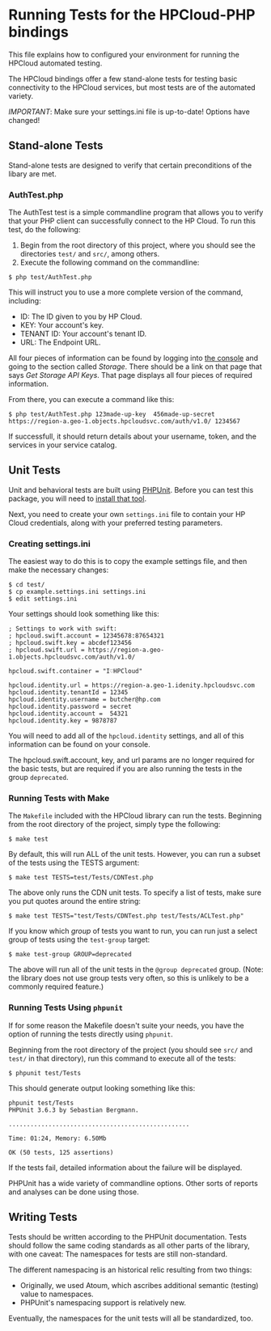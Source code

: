 # Running Tests for the HPCloud-PHP bindings

This file explains how to configured your environment for running the
HPCloud automated testing.

The HPCloud bindings offer a few stand-alone tests for testing basic
connectivity to the HPCloud services, but most tests are of the
automated variety.

*IMPORTANT*: Make sure your settings.ini file is up-to-date! Options
have changed!

## Stand-alone Tests

Stand-alone tests are designed to verify that certain preconditions of
the libary are met.

### AuthTest.php

The AuthTest test is a simple commandline program that allows you to
verify that your PHP client can successfully connect to the HP Cloud. To
run this test, do the following:

1. Begin from the root directory of this project, where you should see
   the directories `test/` and `src/`, among others.
2. Execute the following command on the commandline:

```
$ php test/AuthTest.php
```

This will instruct you to use a more complete version of the command,
including:

* ID: The ID given to you by HP Cloud.
* KEY: Your account's key.
* TENANT ID: Your account's tenant ID.
* URL: The Endpoint URL.

All four pieces of information can be found by logging into [the
console](https://console.hpcloud.com) and going to the section called
*Storage*. There should be a link on that page that says *Get
Storage API Keys*. That page displays all four pieces of required
information.

From there, you can execute a command like this:

```
$ php test/AuthTest.php 123made-up-key  456made-up-secret https://region-a.geo-1.objects.hpcloudsvc.com/auth/v1.0/ 1234567

```

If successfull, it should return details about your username, token, and
the services in your service catalog.

## Unit Tests

Unit and behavioral tests are built using [PHPUnit](http://www.phpunit.de/). Before you can
test this package, you will need to [install that tool](http://www.phpunit.de/manual/3.6/en/installation.html).

Next, you need to create your own `settings.ini` file to contain your HP
Cloud credentials, along with your preferred testing parameters.

### Creating settings.ini

The easiest way to do this is to copy the example settings file, and
then make the necessary changes:

```
$ cd test/
$ cp example.settings.ini settings.ini
$ edit settings.ini
```

Your settings should look something like this:

```
; Settings to work with swift:
; hpcloud.swift.account = 12345678:87654321
; hpcloud.swift.key = abcdef123456
; hpcloud.swift.url = https://region-a.geo-1.objects.hpcloudsvc.com/auth/v1.0/

hpcloud.swift.container = "I♡HPCloud"

hpcloud.identity.url = https://region-a.geo-1.idenity.hpcloudsvc.com
hpcloud.identity.tenantId = 12345
hpcloud.identity.username = butcher@hp.com
hpcloud.identity.password = secret
hpcloud.identity.account =  54321
hpcloud.identity.key = 9878787
```

You will need to add all of the `hpcloud.identity` settings, and all of
this information can be found on your console.

The hpcloud.swift.account, key, and url params are no longer required
for the basic tests, but are required if you are also running the tests
in the group `deprecated`.

### Running Tests with Make

The `Makefile` included with the HPCloud library can run the tests.
Beginning from the root directory of the project, simply type the
following:

```
$ make test
```

By default, this will run ALL of the unit tests. However, you can run
a subset of the tests using the TESTS argument:

```
$ make test TESTS=test/Tests/CDNTest.php
```

The above only runs the CDN unit tests. To specify a list of tests, 
make sure you put quotes around the entire string:

```
$ make test TESTS="test/Tests/CDNTest.php test/Tests/ACLTest.php"
```

If you know which *group* of tests you want to run, you can run just
a select group of tests using the `test-group` target:

```
$ make test-group GROUP=deprecated
```

The above will run all of the unit tests in the `@group deprecated` group.
(Note: the library does not use group tests very often, so this is
unlikely to be a commonly required feature.)

### Running Tests Using `phpunit`

If for some reason the Makefile doesn't suite your needs, you have the
option of running the tests directly using `phpunit`.

Beginning from the root directory of the project (you should see `src/`
and `test/` in that directory), run this command to execute all of the
tests:

```
$ phpunit test/Tests
```

This should generate output looking something like this:

```
phpunit test/Tests
PHPUnit 3.6.3 by Sebastian Bergmann.

..................................................

Time: 01:24, Memory: 6.50Mb

OK (50 tests, 125 assertions)
```

If the tests fail, detailed information about the failure will be
displayed.

PHPUnit has a wide variety of commandline options. Other sorts of
reports and analyses can be done using those.

## Writing Tests

Tests should be written according to the PHPUnit documentation. Tests
should follow the same coding standards as all other parts of the
library, with one caveat: The namespaces for tests are still
non-standard.

The different namespacing is an historical relic resulting from two things:

* Originally, we used Atoum, which ascribes additional semantic (testing) value to
  namespaces.
* PHPUnit's namespacing support is relatively new.

Eventually, the namespaces for the unit tests will all be standardized,
too.


